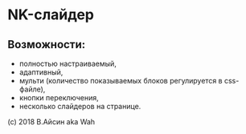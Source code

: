 # NK-слайдер
## Возможности:
- полностью настраиваемый,
- адаптивный,
- мульти (количество показываемых блоков регулируется в css-файле),
- кнопки переключения,
- несколько слайдеров на странице.

(c) 2018 В.Айсин aka Wah
